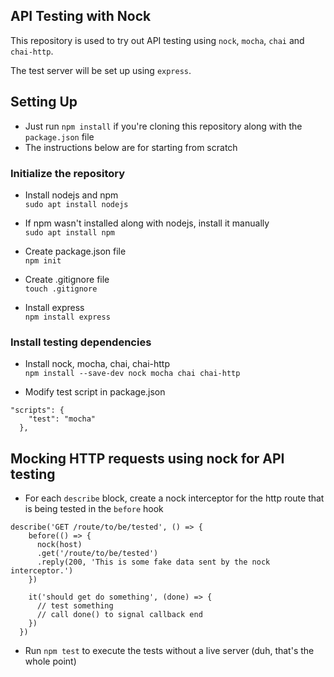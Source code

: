 ## **API Testing with Nock**

This repository is used to try out API testing using `nock`, `mocha`, `chai` and `chai-http`. 

The test server will be set up using `express`.

## **Setting Up**

- Just run `npm install` if you're cloning this repository along with the `package.json` file
- The instructions below are for starting from scratch

### **Initialize the repository**

- Install nodejs and npm\
`sudo apt install nodejs`

- If npm wasn't installed along with nodejs, install it manually\
`sudo apt install npm` 

- Create package.json file\
`npm init`

- Create .gitignore file\
`touch .gitignore`

- Install express\
`npm install express`

### **Install testing dependencies**

- Install nock, mocha, chai, chai-http\
`npm install --save-dev nock mocha chai chai-http`

- Modify test script in package.json
```
"scripts": {
    "test": "mocha"
  },
```

## **Mocking HTTP requests using nock for API testing**

- For each `describe` block, create a nock interceptor for the http route that is being tested in the `before` hook 

```
describe('GET /route/to/be/tested', () => {
    before(() => {
      nock(host)
      .get('/route/to/be/tested')
      .reply(200, 'This is some fake data sent by the nock interceptor.')
    })

    it('should get do something', (done) => {
      // test something
      // call done() to signal callback end
    })
  })
```
- Run `npm test` to execute the tests without a live server (duh, that's the whole point)
